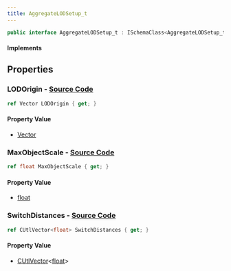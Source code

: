 ```yaml
---
title: AggregateLODSetup_t
---
```


```csharp
public interface AggregateLODSetup_t : ISchemaClass<AggregateLODSetup_t>, ISchemaField, ISchemaClass, INativeHandle
```

#### Implements

## Properties

### **LODOrigin** - [Source Code](https://github.com/swiftly-solution/swiftlys2/blob/main/managed/src/SwiftlyS2.Generated/Schemas/Interfaces/AggregateLODSetup_t.cs#L16)

```csharp
ref Vector LODOrigin { get; }
```

#### Property Value

- [Vector](/docs/api/shared/natives/vector)

### **MaxObjectScale** - [Source Code](https://github.com/swiftly-solution/swiftlys2/blob/main/managed/src/SwiftlyS2.Generated/Schemas/Interfaces/AggregateLODSetup_t.cs#L18)

```csharp
ref float MaxObjectScale { get; }
```

#### Property Value

- [float](https://learn.microsoft.com/dotnet/api/system.single)

### **SwitchDistances** - [Source Code](https://github.com/swiftly-solution/swiftlys2/blob/main/managed/src/SwiftlyS2.Generated/Schemas/Interfaces/AggregateLODSetup_t.cs#L20)

```csharp
ref CUtlVector<float> SwitchDistances { get; }
```

#### Property Value

- [CUtlVector](/docs/api/-1)<[float](https://learn.microsoft.com/dotnet/api/system.single)>


